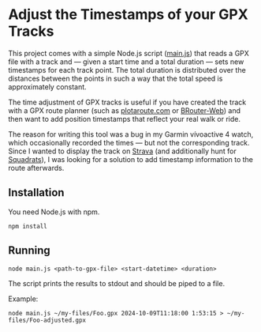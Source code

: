 # Adjust the Timestamps of your GPX Tracks
This project comes with a simple Node.js script ([main.js](./main.js)) that reads a GPX file with a track
and — given a start time and a total duration — sets new timestamps for each track point.
The total duration is distributed over the distances between the points in such a way
that the total speed is approximately constant.

The time adjustment of GPX tracks is useful if you have created the track with a GPX route planner (such as [plotaroute.com](https://www.plotaroute.com)
or [BRouter-Web](https://brouter.de/brouter-web)) and then want to add position timestamps that reflect your real walk or ride.

The reason for writing this tool was a bug in my Garmin vívoactive 4 watch, which occasionally recorded the times —
but not the corresponding track.
Since I wanted to display the track on [Strava](https://www.strava.com) (and additionally hunt for [Squadrats](https://squadrats.com)),
I was looking for a solution to add timestamp information to the route afterwards.

## Installation
You need Node.js with npm.
```shell
npm install
```

## Running
```shell
node main.js <path-to-gpx-file> <start-datetime> <duration>
```
The script prints the results to stdout and should be piped to a file.

Example:
```shell
node main.js ~/my-files/Foo.gpx 2024-10-09T11:18:00 1:53:15 > ~/my-files/Foo-adjusted.gpx
```
